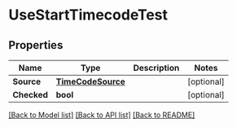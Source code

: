 # UseStartTimecodeTest

## Properties

Name | Type | Description | Notes
------------ | ------------- | ------------- | -------------
**Source** | [**TimeCodeSource**](time_code_source.md) |  | [optional] 
**Checked** | **bool** |  | [optional] 

[[Back to Model list]](../README.md#documentation-for-models) [[Back to API list]](../README.md#documentation-for-api-endpoints) [[Back to README]](../README.md)


